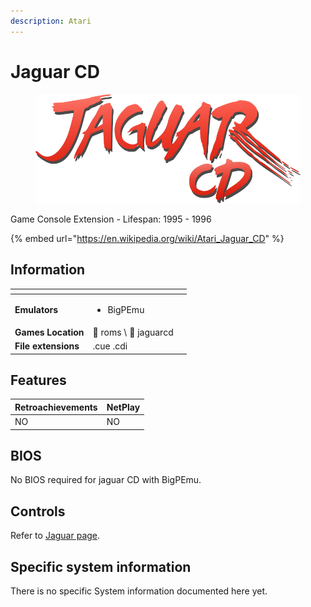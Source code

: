 ```yaml
---
description: Atari
---
```


# Jaguar CD

<figure><img src="https://raw.githubusercontent.com/fabricecaruso/es-theme-carbon/5b2195d8cce1b44a6aadc2a43c341e7511d4b48f/art/logos/atarijaguarcd.svg" alt=""><figcaption></figcaption></figure>

Game Console Extension - Lifespan: 1995 - 1996

{% embed url="https://en.wikipedia.org/wiki/Atari_Jaguar_CD" %}

## Information

<table data-header-hidden><thead><tr><th></th><th></th><th data-hidden></th></tr></thead><tbody><tr><td><strong>Emulators</strong></td><td><ul><li>BigPEmu</li></ul></td><td></td></tr><tr><td><strong>Games Location</strong></td><td><span data-gb-custom-inline data-tag="emoji" data-code="1f4c1">📁</span> roms \ <span data-gb-custom-inline data-tag="emoji" data-code="1f4c2">📂</span> jaguarcd</td><td></td></tr><tr><td><strong>File extensions</strong></td><td>.cue .cdi</td><td></td></tr></tbody></table>

## Features

| Retroachievements | NetPlay |
| ----------------- | ------- |
| NO                | NO      |

## BIOS

No BIOS required for jaguar CD with BigPEmu.

## Controls

Refer to [Jaguar page](jaguar.md#bigpemu).

## Specific system information

There is no specific System information documented here yet.
